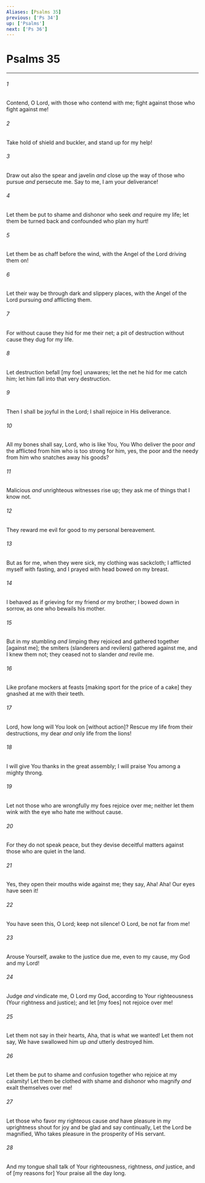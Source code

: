 ```yaml
---
Aliases: [Psalms 35]
previous: ['Ps 34']
up: ['Psalms']
next: ['Ps 36']
---
```

# Psalms 35

***














###### 1 






Contend, O Lord, with those who contend with me; fight against those who fight against me! 













###### 2 






Take hold of shield and buckler, and stand up for my help! 













###### 3 






Draw out also the spear and javelin _and_ close up the way of those who pursue _and_ persecute me. Say to me, I am your deliverance! 













###### 4 






Let them be put to shame and dishonor who seek _and_ require my life; let them be turned back and confounded who plan my hurt! 













###### 5 






Let them be as chaff before the wind, with the Angel of the Lord driving them on! 













###### 6 






Let their way be through dark and slippery places, with the Angel of the Lord pursuing _and_ afflicting them. 













###### 7 






For without cause they hid for me their net; a pit of destruction without cause they dug for my life. 













###### 8 






Let destruction befall [my foe] unawares; let the net he hid for me catch him; let him fall into that very destruction. 













###### 9 






Then I shall be joyful in the Lord; I shall rejoice in His deliverance. 













###### 10 






All my bones shall say, Lord, who is like You, You Who deliver the poor _and_ the afflicted from him who is too strong for him, yes, the poor and the needy from him who snatches away his goods? 













###### 11 






Malicious _and_ unrighteous witnesses rise up; they ask me of things that I know not. 













###### 12 






They reward me evil for good to my personal bereavement. 













###### 13 






But as for me, when they were sick, my clothing was sackcloth; I afflicted myself with fasting, and I prayed with head bowed on my breast. 













###### 14 






I behaved as if grieving for my friend _or_ my brother; I bowed down in sorrow, as one who bewails his mother. 













###### 15 






But in my stumbling _and_ limping they rejoiced and gathered together [against me]; the smiters (slanderers and revilers) gathered against me, and I knew them not; they ceased not to slander _and_ revile me. 













###### 16 






Like profane mockers at feasts [making sport for the price of a cake] they gnashed at me with their teeth. 













###### 17 






Lord, how long will You look on [without action]? Rescue my life from their destructions, my dear _and_ only life from the lions! 













###### 18 






I will give You thanks in the great assembly; I will praise You among a mighty throng. 













###### 19 






Let not those who are wrongfully my foes rejoice over me; neither let them wink with the eye who hate me without cause. 













###### 20 






For they do not speak peace, but they devise deceitful matters against those who are quiet in the land. 













###### 21 






Yes, they open their mouths wide against me; they say, Aha! Aha! Our eyes have seen it! 













###### 22 






You have seen this, O Lord; keep not silence! O Lord, be not far from me! 













###### 23 






Arouse Yourself, awake to the justice due me, even to my cause, my God and my Lord! 













###### 24 






Judge _and_ vindicate me, O Lord my God, according to Your righteousness (Your rightness and justice); and let [my foes] not rejoice over me! 













###### 25 






Let them not say in their hearts, Aha, that is what we wanted! Let them not say, We have swallowed him up _and_ utterly destroyed him. 













###### 26 






Let them be put to shame and confusion together who rejoice at my calamity! Let them be clothed with shame and dishonor who magnify _and_ exalt themselves over me! 













###### 27 






Let those who favor my righteous cause _and_ have pleasure in my uprightness shout for joy and be glad and say continually, Let the Lord be magnified, Who takes pleasure in the prosperity of His servant. 













###### 28 






And my tongue shall talk of Your righteousness, rightness, _and_ justice, and of [my reasons for] Your praise all the day long.

